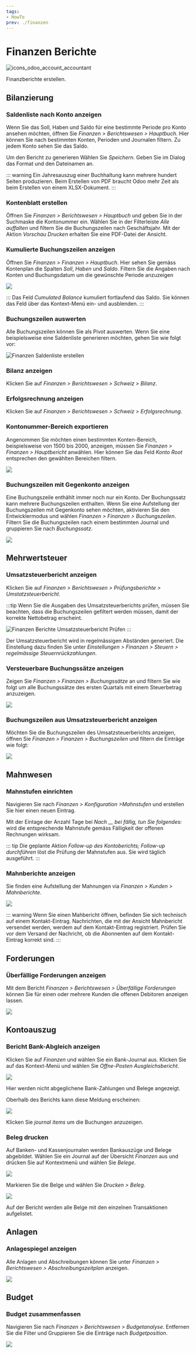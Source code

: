 ```yaml
---
tags:
- HowTo
prev: ./finanzen
---
```

# Finanzen Berichte
![icons_odoo_account_accountant](assets/icons_odoo_account_accountant.png)

Finanzberichte erstellen.

## Bilanzierung

### Saldenliste nach Konto anzeigen

Wenn Sie das Soll, Haben und Saldo für eine bestimmte Periode pro Konto ansehen möchten, öffnen Sie *Finanzen > Berichtswesen > Hauptbuch*. Hier können Sie nach bestimmten Konten, Perioden und Journalen filtern. Zu jedem Konto sehen Sie das Saldo.

Um den Bericht zu generieren Wählen Sie *Speichern*. Geben Sie im Dialog das Format und den Dateinamen an.

::: warning
Ein Jahresauszug einer Buchhaltung kann mehrere hundert Seiten produzieren. Beim Erstellen von PDF braucht Odoo mehr Zeit als beim Erstellen von einem XLSX-Dokument.
:::

### Kontenblatt erstellen

Öffnen Sie  *Finanzen > Berichtswesen > Hauptbuch* und geben Sie in der Suchmaske die Kontonummer ein. Wählen Sie in der Filterleiste *Alle auffalten* und filtern Sie die Buchungszeilen nach Geschäftsjahr. Mit der Aktion *Vorschau Drucken* erhalten Sie eine PDF-Datei der Ansicht.

### Kumulierte Buchungszeilen anzeigen

Öffnen Sie *Finanzen > Finanzen > Hauptbuch*. Hier sehen Sie gemäss Kontenplan die Spalten *Soll*, *Haben* und *Saldo*. Filtern Sie die Angaben nach Konten und Buchungsdatum um die gewünschte Periode anzuzeigen

![](assets/Finanzen%20Berichte%20Saldenliste.png)

:::
Das Feld *Cumulated Balance* kumuliert fortlaufend das Saldo. Sie können das Feld über das Kontext-Menü ein- und ausblenden.
:::

### Buchungszeilen auswerten

Alle Buchungszeilen können Sie als Pivot auswerten. Wenn Sie eine beispielsweise eine Saldenliste generieren möchten, gehen Sie wie folgt vor:

![Finanzen Saldenliste erstellen](assets/Finanzen%20Saldenliste%20erstellen.gif)

### Bilanz anzeigen

Klicken Sie auf *Finanzen > Berichtswesen > Schweiz > Bilanz*.

### Erfolgsrechnung anzeigen

Klicken Sie auf *Finanzen > Berichtswesen > Schweiz > Erfolgsrechnung*.

### Kontonummer-Bereich exportieren

Angenommen Sie möchten einen bestimmten Konten-Bereich, beispielsweise von 1500 bis 2000, anzeigen, müssen Sie *Finanzen > Finanzen > Hauptbericht* anwählen. Hier können Sie das Feld *Konto Root* entsprechen den gewählten Bereichen filtern.

![](assets/Finanzen%20Berichte%20Hauptbuch%20Bereich.png)

### Buchungszeilen mit Gegenkonto anzeigen

Eine Buchungszeile enthählt immer noch nur ein Konto. Der Buchungssatz kann mehrere Buchungszeilen enthalten. Wenn Sie eine Aufstellung der Buchungszeilen mit Gegenkonto sehen möchten, aktivieren Sie den Entwicklermodus und wählen *Finanzen > Finanzen > Buchungszeilen*. Filtern Sie die Buchungszeilen nach einem bestimmten Journal und gruppieren Sie nach *Buchungssatz*.

![](assets/Finanzen%20Berichte%20Buchungszeilen%20mit%20Gegenkonto%20anzeigen.png)

## Mehrwertsteuer

### Umsatzsteuerbericht anzeigen

Klicken Sie auf *Finanzen > Berichtswesen > Prüfungsberichte > Umstatzsteuerbericht*.

:::tip
Wenn Sie die Ausgaben des Umsatzsteuerberichts prüfen, müssen Sie beachten, dass die Buchungszeilen gefiltert werden müssen, damit der korrekte Nettobetrag erscheint.

![Finanzen Berichte Umsatzsteuerbericht Prüfen](assets/Finanzen%20Berichte%20Umsatzsteuerbericht%20Prüfen.gif)
:::

Der Umsatzsteuerbericht wird in regelmässigen Abständen generiert. Die Einstellung dazu finden Sie unter *Einstellungen > Finanzen > Steuern > regelmässige Steuernrückzahlungen*.

### Versteuerbare Buchungssätze anzeigen

Zeigen Sie *Finanzen > Finanzen > Buchungssätze* an und filtern Sie wie folgt um alle Buchungssätze des ersten Quartals mit einem Steuerbetrag anzuzeigen.

![](assets/Finanzen%20Berichte%20Steuerbare%20Buchungssätze.png)

### Buchungszeilen aus Umsatzsteuerbericht anzeigen

Möchten Sie die Buchungszeilen des Umsatzsteuerberichts anzeigen, öffnen Sie *Finanzen > Finanzen > Buchungszeilen* und filtern die Einträge wie folgt:

![](assets/Finanzen%20Berichte%20Umsatzsteuer%20Buchungszeilen.png)

## Mahnwesen

### Mahnstufen einrichten

Navigieren Sie nach *Finanzen > Konfiguration >Mahnstufen* und erstellen Sie hier einen neuen Eintrag.

Mit der Eintage der Anzahl Tage bei *Nach __ bei fällig, tun Sie folgendes:* wird die entsprechende Mahnstufe gemäss Fälligkeit der offenen Rechnungen wirksam.

::: tip
Die geplante Aktion *Follow-up des Kontoberichts; Follow-up durchführen* löst die Prüfung der Mahnstufen aus. Sie wird täglich ausgeführt.
:::

### Mahnberichte anzeigen

Sie finden eine Aufstellung der Mahnungen via *Finanzen > Kunden > Mahnberichte*.

![](assets/Finanzen%20Berichte%20Mahnberichte.png)

::: warning
Wenn Sie einen Mahbericht öffnen, befinden Sie sich technisch auf einem Kontakt-Eintrag. Nachrichten, die mit der Ansicht Mahnbericht versendet werden, werdem auf dem Kontakt-Eintrag registriert. Prüfen Sie vor dem Versand der Nachricht, ob die Abonnenten auf dem Kontakt-Eintrag korrekt sind.
:::

## Forderungen

### Überfällige Forderungen anzeigen

Mit dem Bericht *Finanzen > Berichtswesen > Überfällige Forderungen* können Sie für einen oder mehrere Kunden die offenen Debitoren anzeigen lassen.

![](assets/Finanzen%20Berichte%20Forderunen.png)

## Kontoauszug

### Bericht Bank-Abgleich anzeigen

Klicken Sie auf *Finanzen* und wählen Sie ein Bank-Journal aus. Klicken Sie auf das Kontext-Menü und wählen Sie *Offne-Posten Ausgleichsbericht*.

![](assets/Finanzen%20Berichte%20Ausgleichsbericht.png)

Hier werden nicht abgeglichene Bank-Zahlungen und Belege angezeigt.

Oberhalb des Berichts kann diese Meldung erscheinen:

![](assets/Finanzen%20Berichte%20Balance%20Off.png)

Klicken Sie *journal items* um die Buchungen anzuzeigen.

### Beleg drucken

Auf Banken- und Kassenjournalen werden Bankauszüge und Belege abgebildet. Wählen Sie ein Journal auf der Übersicht *Finanzen* aus und drücken Sie auf Kontextmenü und wählen Sie *Belege*.

![](assets/Finanzen%20Berichte%20Belege.png)

Markieren Sie die Belge und wählen Sie *Drucken > Beleg*.

![](assets/Finanzen%20Berichte%20Beleg%20drucken.png)

Auf der Bericht werden alle Belge mit den einzelnen Transaktionen aufgelistet.

## Anlagen

### Anlagespiegel anzeigen

Alle Anlagen und Abschreibungen können Sie unter *Finanzen > Berichtswesen > Abschreibungszeitplan* anzeigen.

![](assets/Finanzen%20Berichte%20Abschreibungszeitplan.png)

## Budget

### Budget zusammenfassen

Navigieren Sie nach *Finanzen > Berichtswesen > Budgetanalyse*. Entfernen Sie die Filter und Gruppieren Sie die Einträge nach *Budgetposition*.

![](assets/Finanzen%20Berichte%20Budgetanalyse.png)